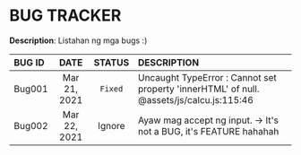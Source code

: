 # BUG TRACKER

**Description**:  Listahan ng mga bugs :)

BUG ID     |DATE           |STATUS	    |DESCRIPTION
:----------|:-------------:|:----------:|:----------
Bug001	   |Mar 21, 2021   |`Fixed`   	|Uncaught TypeError : Cannot set property 'innerHTML' of null. @assets/js/calcu.js:115:46
Bug002     |Mar 22, 2021   |Ignore      |Ayaw mag accept ng input. -> It's not a BUG, it's FEATURE hahahah

